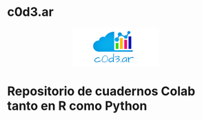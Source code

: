 # c0d3.ar  
<center>
  
![Logo.png](https://github.com/cristiandarioortegayubro/c0d3.ar/blob/main/Logo-02.png)
</center>

# Repositorio de cuadernos Colab tanto en R como Python
